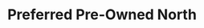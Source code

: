 ---
title: "Preferred Pre-Owned North"
url: /colorado-springs/preferred-pre-owned-north/
shop: Autohaus
---